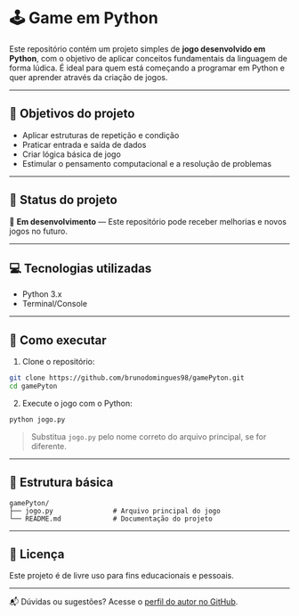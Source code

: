 # 🕹️ Game em Python

Este repositório contém um projeto simples de **jogo desenvolvido em Python**, com o objetivo de aplicar conceitos fundamentais da linguagem de forma lúdica. É ideal para quem está começando a programar em Python e quer aprender através da criação de jogos.

---

## 🎯 Objetivos do projeto

- Aplicar estruturas de repetição e condição
- Praticar entrada e saída de dados
- Criar lógica básica de jogo
- Estimular o pensamento computacional e a resolução de problemas

---

## 🚧 Status do projeto

📌 **Em desenvolvimento** — Este repositório pode receber melhorias e novos jogos no futuro.

---

## 💻 Tecnologias utilizadas

- Python 3.x
- Terminal/Console

---

## 🚀 Como executar

1. Clone o repositório:
```bash
git clone https://github.com/brunodomingues98/gamePyton.git
cd gamePyton
```

2. Execute o jogo com o Python:
```bash
python jogo.py
```

> Substitua `jogo.py` pelo nome correto do arquivo principal, se for diferente.

---

## 📂 Estrutura básica

```
gamePyton/
├── jogo.py               # Arquivo principal do jogo
└── README.md             # Documentação do projeto
```

---

## 📄 Licença

Este projeto é de livre uso para fins educacionais e pessoais.

---

📬 Dúvidas ou sugestões? Acesse o [perfil do autor no GitHub](https://github.com/brunodomingues98).

